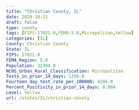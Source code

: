 ```yaml
---
title: "Christian County, IL"
date: 2020-10-21
draft: false
type: county
tags: [FIPS:17021.0,FEMA:5.0,Micropolitan,Yellow]
categories: [IL]
County: Christian County
State: IL
FIPS: 17021.0
FEMA_Region: 5.0
Population: 32304.0
NCHS_Urban_Rural_Classification: Micropolitan
Tests_in_prior_14_days: 1358.0
Fourteen_day_test_rate_per_100000: 4204.0
Percent_Positivity_in_prior_14_days: 0.084
Level: Yellow
url: /states/IL/christian-county
---
```




